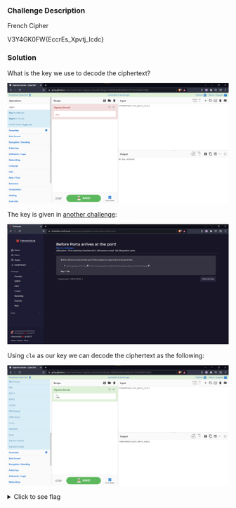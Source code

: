 ### Challenge Description

French Cipher

V3Y4GK0FW{EccrEs_Xpvtj_Icdc}

### Solution

What is the key we use to decode the ciphertext?

![](img/french-cipher-cyberchef.png)

The key is given in [another challenge](before_porta.md):

![](img/key-cle.png)

Using `cle` as our key we can decode the ciphertext as the following:

![](img/french-cipher-cyberchef-solve.png)

<details>
  <summary>Click to see flag</summary> 
  
    T3N4CI0US{CrypTo_Verry_Easy}

</details>